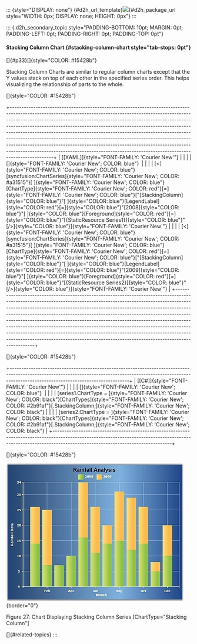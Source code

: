 ::: {style="DISPLAY: none"}
[](ms-xhelp:///?Id=d2h_url_template){#d2h_url_template}![](!package_url!){#d2h_package_url style="WIDTH: 0px; DISPLAY: none; HEIGHT: 0px"}
:::

::: {.d2h_secondary_topic style="PADDING-BOTTOM: 10pt; MARGIN: 0pt; PADDING-LEFT: 0pt; PADDING-RIGHT: 0pt; PADDING-TOP: 0pt"}
#### Stacking Column Chart {#stacking-column-chart style="tab-stops: 0pt"}

[]{#p33}[]{style="COLOR: #15428b"} 

Stacking Column Charts are similar to regular column charts except that the Y values stack on top of each other in the specified series order. This helps visualizing the relationship of parts to the whole.

[]{style="COLOR: #15428b"} 

+------------------------------------------------------------------------------------------------------------------------------------------------------------------------------------------------------------------------------------------------------------------------------------------------------------------------------------------------------------------------------------------------------------------------------------------------------------------------------------------------------------------------------------------------------------------------------------------------------------------------------------------------------------------+
| [\[XAML\]]{style="FONT-FAMILY: 'Courier New'"}                                                                                                                                                                                                                                                                                                                                                                                                                                                                                                                                                                                                                   |
|                                                                                                                                                                                                                                                                                                                                                                                                                                                                                                                                                                                                                                                                  |
| []{style="FONT-FAMILY: 'Courier New'; COLOR: blue"}                                                                                                                                                                                                                                                                                                                                                                                                                                                                                                                                                                                                              |
|                                                                                                                                                                                                                                                                                                                                                                                                                                                                                                                                                                                                                                                                  |
| [\<]{style="FONT-FAMILY: 'Courier New'; COLOR: blue"}[syncfusion:ChartSeries]{style="FONT-FAMILY: 'Courier New'; COLOR: #a31515"}[ ]{style="FONT-FAMILY: 'Courier New'; COLOR: blue"}[ChartType]{style="FONT-FAMILY: 'Courier New'; COLOR: red"}[=]{style="FONT-FAMILY: 'Courier New'; COLOR: blue"}[\"[StackingColumn]{style="COLOR: blue"}\"[ ]{style="COLOR: blue"}[LegendLabel]{style="COLOR: red"}[=]{style="COLOR: blue"}\"[2008]{style="COLOR: blue"}\"[ ]{style="COLOR: blue"}[Foreground]{style="COLOR: red"}[=]{style="COLOR: blue"}\"[{StaticResource Series1}]{style="COLOR: blue"}\"[/\>]{style="COLOR: blue"}]{style="FONT-FAMILY: 'Courier New'"} |
|                                                                                                                                                                                                                                                                                                                                                                                                                                                                                                                                                                                                                                                                  |
| [\<]{style="FONT-FAMILY: 'Courier New'; COLOR: blue"}[syncfusion:ChartSeries]{style="FONT-FAMILY: 'Courier New'; COLOR: #a31515"}[ ]{style="FONT-FAMILY: 'Courier New'; COLOR: blue"}[ChartType]{style="FONT-FAMILY: 'Courier New'; COLOR: red"}[=]{style="FONT-FAMILY: 'Courier New'; COLOR: blue"}[\"[StackingColumn]{style="COLOR: blue"}\"[ ]{style="COLOR: blue"}[LegendLabel]{style="COLOR: red"}[=]{style="COLOR: blue"}\"[2009]{style="COLOR: blue"}\"[ ]{style="COLOR: blue"}[Foreground]{style="COLOR: red"}[=]{style="COLOR: blue"}\"[{StaticResource Series2}]{style="COLOR: blue"}\"[/\>]{style="COLOR: blue"}]{style="FONT-FAMILY: 'Courier New'"} |
+------------------------------------------------------------------------------------------------------------------------------------------------------------------------------------------------------------------------------------------------------------------------------------------------------------------------------------------------------------------------------------------------------------------------------------------------------------------------------------------------------------------------------------------------------------------------------------------------------------------------------------------------------------------+

[]{style="COLOR: #15428b"} 

+--------------------------------------------------------------------------------------------------------------------------------------------------------------------------------------------------------------+
| [\[C#\]]{style="FONT-FAMILY: 'Courier New'"}                                                                                                                                                                 |
|                                                                                                                                                                                                              |
| []{style="FONT-FAMILY: 'Courier New'; COLOR: blue"}                                                                                                                                                          |
|                                                                                                                                                                                                              |
| [series1.ChartType = ]{style="FONT-FAMILY: 'Courier New'; COLOR: black"}[ChartTypes]{style="FONT-FAMILY: 'Courier New'; COLOR: #2b91af"}[.StackingColumn;]{style="FONT-FAMILY: 'Courier New'; COLOR: black"} |
|                                                                                                                                                                                                              |
| [series2.ChartType = ]{style="FONT-FAMILY: 'Courier New'; COLOR: black"}[ChartTypes]{style="FONT-FAMILY: 'Courier New'; COLOR: #2b91af"}[.StackingColumn;]{style="FONT-FAMILY: 'Courier New'; COLOR: black"} |
+--------------------------------------------------------------------------------------------------------------------------------------------------------------------------------------------------------------+

[]{style="COLOR: #15428b"} 

![](ImagesExt/image59_34.jpg){border="0"}

Figure 27: Chart Displaying Stacking Column Series \[ChartType=\"Stacking Column\"\]

[]{#related-topics}
:::
